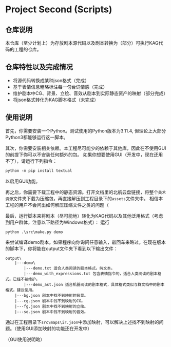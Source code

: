 # Project Second (Scripts)
## 仓库说明
本仓库（至少计划上）为存放剧本源代码以及剧本转换为（部分）可执行KAG代码的工程的仓库。
## 仓库特性以及完成情况
- 将源代码转换成某种json格式（完成）
- 基于表情信息粗略标注每一句台词情感（完成）
- 维护剧本中CG、背景、立绘、音效从剧本到实际静态资产的映射（部分完成）
- 将json格式转化为KAG脚本格式（未完成）
## 使用说明
首先，你需要安装一个Python。测试使用的Python版本为3.11.4, 但理论上大部分Python3都能够运行这一脚本。

其次，你需要安装相关依赖。本工程尽可能少的依赖于其他库，因此在不使用GUI的前提下你可以不安装任何额外的包。
如果你想要使用GUI（开发中，现在还用不了），请运行下列指令：
```ps
python -m pip install textual
```
以启用GUI功能。

再之后，你需要下载工程中的静态资源。打开文档里的北航云盘链接，将整个`美术资源`文件夹下载为压缩包，再直接解压到工程目录下的`assets`文件夹中。
相信本工程的用户不会问出如何解压压缩文件之类的问题（

最后，运行脚本来将剧本（尽可能地）转化为KAG代码以及其他泛用格式（考虑到用户群体，注意以下路径为Windows格式）：
运行
```ps
python .\src\make.py demo
```
来尝试编译demo剧本。如果程序向你询问任意输入，敲回车来略过。在现在版本的脚本下，你将能在output文件夹下看到以下输出文件：
```
output\
    |---demo\
        |---demo.txt 适合人类阅读的剧本格式。纯文本。
        |---demo_with_expressions.txt 包含表情指令的，适合人类阅读的剧本格式。已经不被维护。
        |---demo_ast.json 适合机器阅读的剧本格式，具体格式类似与群文档中的剧本格式。建议使用。
    |---bg.json 剧本中找不到映射的背景。
    |---cg.json 剧本中找不到映射的CG。
    |---fg.json 剧本中找不到映射的立绘。
    |---se.json 剧本中找不到映射的音效。
```
通过在工程目录下`src\maps\ir.json`中添加映射，可以解决上述找不到映射的问题。（使用GUI添加映射的功能还在开发中）

（GUI使用说明略）

